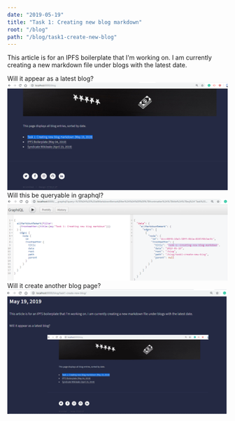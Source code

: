 ```yaml
---
date: "2019-05-19"
title: "Task 1: Creating new blog markdown"
root: "/blog"
path: "/blog/task1-create-new-blog"
---
```


This article is for an IPFS boilerplate that I'm working on. I am currently creating a new markdown file under blogs with the latest date.

Will it appear as a latest blog?
![Latest Blog](images/showed-as-latest-blog.png 'Available as a latest blog')
<br />
Will this be queryable in graphql?
![CashID Auth Flowchart](images/graphql.png 'Available as a graphql')
<br />
Will it create another blog page?
![CashID Auth Flowchart](images/created-a-new-page.png 'It creates a new blog page')
